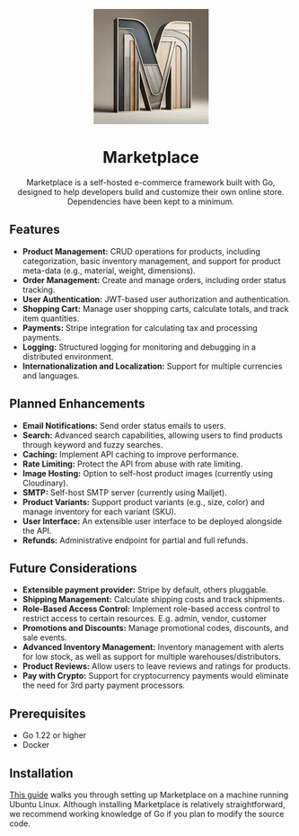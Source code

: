 <p align="center">
  <img src="https://raw.githubusercontent.com/dgyurics/marketplace/main/logo.webp" alt="marketplace">
</p>
<h1 align="center">Marketplace</h1>
<p align="center">
  Marketplace is a self-hosted e-commerce framework built with Go, designed to help developers build and customize their own online store. Dependencies have been kept to a minimum.
</p>
<h2>Features</h2>
<ul>
  <li><strong>Product Management:</strong> CRUD operations for products, including categorization, basic inventory management, and support for product meta-data (e.g., material, weight, dimensions).</li>
  <li><strong>Order Management:</strong> Create and manage orders, including order status tracking.</li>
  <li><strong>User Authentication:</strong> JWT-based user authorization and authentication.</li>
  <li><strong>Shopping Cart:</strong> Manage user shopping carts, calculate totals, and track item quantities.</li>
  <li><strong>Payments:</strong> Stripe integration for calculating tax and processing payments.</li>
  <li><strong>Logging:</strong> Structured logging for monitoring and debugging in a distributed environment.</li>
  <li><strong>Internationalization and Localization:</strong> Support for multiple currencies and languages.</li>
</ul>

<h2>Planned Enhancements</h2>
<ul>
  <li><strong>Email Notifications:</strong> Send order status emails to users.</li>
  <li><strong>Search:</strong> Advanced search capabilities, allowing users to find products through keyword and fuzzy searches.</li>
  <li><strong>Caching:</strong> Implement API caching to improve performance.</li>
  <li><strong>Rate Limiting:</strong> Protect the API from abuse with rate limiting.</li>
  <li><strong>Image Hosting:</strong> Option to self-host product images (currently using Cloudinary).</li>
  <li><strong>SMTP:</strong> Self-host SMTP server (currently using Mailjet).</li>
  <li><strong>Product Variants:</strong> Support product variants (e.g., size, color) and manage inventory for each variant (SKU).</li>
  <li><strong>User Interface:</strong> An extensible user interface to be deployed alongside the API.</li>
  <li><strong>Refunds:</strong> Administrative endpoint for partial and full refunds.</li>
</ul>

<h2>Future Considerations</h2>
<ul>
  <li><strong>Extensible payment provider:</strong> Stripe by default, others pluggable.</li>
  <li><strong>Shipping Management:</strong> Calculate shipping costs and track shipments.</li>
  <li><strong>Role-Based Access Control:</strong> Implement role-based access control to restrict access to certain resources. E.g. admin, vendor, customer</li>
  <li><strong>Promotions and Discounts:</strong> Manage promotional codes, discounts, and sale events.</li>
  <li><strong>Advanced Inventory Management:</strong> Inventory management with alerts for low stock, as well as support for multiple warehouses/distributors.</li>
  <li><strong>Product Reviews:</strong> Allow users to leave reviews and ratings for products.</li>
  <li><strong>Pay with Crypto:</strong> Support for cryptocurrency payments would eliminate the need for 3rd party payment processors.</li>
</ul>

<h2>Prerequisites</h2>
<ul>
  <li>Go 1.22 or higher</li>
  <li>Docker</li>
</ul>

<h2>Installation</h2>
<p><a href="https://github.com/dgyurics/marketplace/wiki">This guide</a> walks you through setting up Marketplace on a machine running Ubuntu Linux. Although installing Marketplace is relatively straightforward, we recommend working knowledge of Go if you plan to modify the source code.
</p>
